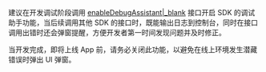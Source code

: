 建议在开发调试阶段调用 [enableDebugAssistant\|_blank](@enableDebugAssistant) 接口开启 SDK 的调试助手功能，当后续调用其他 SDK 的接口时，既能输出日志到控制台，同时在接口调用出错时还会弹窗提醒，方便开发者第一时间发现问题并及时修正。

<div class="mk-warning">


当开发完成，即将上线 App 前，请务必关闭此功能，以避免在线上环境发生潜藏错误时弹出 UI 弹窗。
</div>
